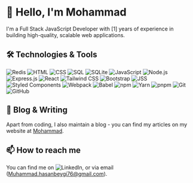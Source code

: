 # 👋 Hello, I'm Mohammad

I'm a Full Stack JavaScript Developer with [1] years of experience in building high-quality, scalable web applications. 

## 🛠️ Technologies & Tools

![Redis](https://img.shields.io/badge/-Redis-black?style=flat-square&logo=redis)
![HTML](https://img.shields.io/badge/-HTML-black?style=flat-square&logo=html5)
![CSS](https://img.shields.io/badge/-CSS-black?style=flat-square&logo=css3)
![SQL](https://img.shields.io/badge/-SQL-black?style=flat-square&logo=sql)
![SQLite](https://img.shields.io/badge/-SQLite-black?style=flat-square&logo=sqlite)
![JavaScript](https://img.shields.io/badge/-JavaScript-black?style=flat-square&logo=javascript)
![Node.js](https://img.shields.io/badge/-Node.js-black?style=flat-square&logo=Node.js)
![Express.js](https://img.shields.io/badge/-Express.js-black?style=flat-square&logo=express)
![React](https://img.shields.io/badge/-React-black?style=flat-square&logo=react)
![Tailwind CSS](https://img.shields.io/badge/-Tailwind%20CSS-black?style=flat-square&logo=tailwind-css)
![Bootstrap](https://img.shields.io/badge/-Bootstrap-black?style=flat-square&logo=bootstrap)
![JSS](https://img.shields.io/badge/-JSS-black?style=flat-square&logo=jss)
![Styled Components](https://img.shields.io/badge/-Styled%20Components-black?style=flat-square&logo=styled-components)
![Webpack](https://img.shields.io/badge/-Webpack-black?style=flat-square&logo=webpack)
![Babel](https://img.shields.io/badge/-Babel-black?style=flat-square&logo=babel)
![npm](https://img.shields.io/badge/-npm-black?style=flat-square&logo=npm)
![Yarn](https://img.shields.io/badge/-Yarn-black?style=flat-square&logo=yarn)
![pnpm](https://img.shields.io/badge/-pnpm-black?style=flat-square&logo=pnpm)
![Git](https://img.shields.io/badge/-Git-black?style=flat-square&logo=git)
![GitHub](https://img.shields.io/badge/-GitHub-black?style=flat-square&logo=github)

## 📝 Blog & Writing

Apart from coding, I also maintain a blog - you can find my articles on my website at [Mohammad](https://mohammad.hasanbeygi.site/).

## 📫 How to reach me

You can find me on ![LinkedIn][2.2], or via email (Muhammad.hasanbeygi76@gmail.com).

<!-- Icons -->

[2.2]: https://raw.githubusercontent.com/MartinHeinz/MartinHeinz/master/linkedin-3-16.png (LinkedIn icon without padding)

<!-- Links to your social media accounts -->

[2]: [https://www.linkedin.com/in/yourusername/](https://www.linkedin.com/in/mohammad-hasanbeygi/)

